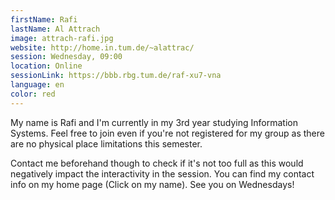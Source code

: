 ```yaml
---
firstName: Rafi
lastName: Al Attrach
image: attrach-rafi.jpg
website: http://home.in.tum.de/~alattrac/
session: Wednesday, 09:00
location: Online
sessionLink: https://bbb.rbg.tum.de/raf-xu7-vna
language: en
color: red
---
```


My name is Rafi and I'm currently in my 3rd year studying Information Systems. Feel free to join even if you're not registered for my group as there are no physical place limitations this semester.

Contact me beforehand though to check if it's not too full as this would negatively impact the interactivity in the session. You can find my contact info on my home page (Click on my name). See you on Wednesdays!
